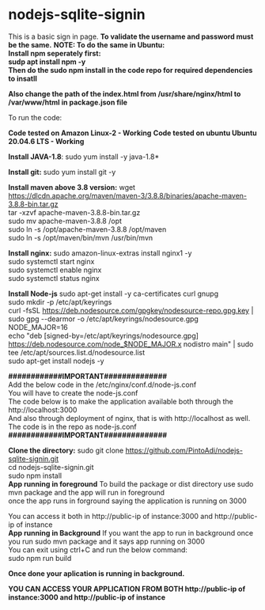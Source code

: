 # nodejs-sqlite-signin
This is a basic sign in page.
**To validate the username and password must be the same.**
**NOTE: To do the same in Ubuntu:            
Install npm seperately first:             
sudp apt install npm -y                  
Then do the sudo npm install in the code repo for required dependencies to insatll**                

**Also change the path of the index.html from /usr/share/nginx/html to /var/www/html in package.json file**              

To run the code:            

**Code tested on Amazon Linux-2 - Working**
**Code tested on ubuntu Ubuntu 20.04.6 LTS - Working**

**Install JAVA-1.8**:
sudo yum install -y java-1.8*

**Install git:**
sudo yum install git -y

**Install maven above 3.8 version:**
wget https://dlcdn.apache.org/maven/maven-3/3.8.8/binaries/apache-maven-3.8.8-bin.tar.gz                                     
tar -xzvf apache-maven-3.8.8-bin.tar.gz                                        
sudo mv apache-maven-3.8.8 /opt                                   
sudo ln -s /opt/apache-maven-3.8.8 /opt/maven                                       
sudo ln -s /opt/maven/bin/mvn /usr/bin/mvn                                  

**Install nginx:**
sudo amazon-linux-extras install nginx1 -y                     
sudo systemctl start nginx                       
sudo systemctl enable nginx                  
sudo systemctl status nginx 

**Install Node-js**
sudo apt-get install -y ca-certificates curl gnupg                
sudo mkdir -p /etc/apt/keyrings              
curl -fsSL https://deb.nodesource.com/gpgkey/nodesource-repo.gpg.key | sudo gpg --dearmor -o /etc/apt/keyrings/nodesource.gpg              
NODE_MAJOR=16              
echo "deb [signed-by=/etc/apt/keyrings/nodesource.gpg] https://deb.nodesource.com/node_$NODE_MAJOR.x nodistro main" | sudo tee /etc/apt/sources.list.d/nodesource.list              
sudo apt-get install nodejs -y              

**############IMPORTANT##############**                       
Add the below code in the /etc/nginx/conf.d/node-js.conf                
You will have to create the node-js.conf                
The code below is to make the application available both through the http://localhost:3000                
And also through deployment of nginx, that is with http://localhost as well.                
The code is in the repo as node-js.conf
**############IMPORTANT##############**

**Clone the directory:**
sudo git clone https://github.com/PintoAdi/nodejs-sqlite-signin.git                                                                  
cd nodejs-sqlite-signin.git                    
sudo npm install  
**App running in foreground**
To build the package or dist directory use sudo mvn package and the app will run in foreground                  
once the app runs in forground saying the application is running on 3000                       

You can access it both in http://public-ip of instance:3000 and http://public-ip of instance                
**App running in Background**
If you want the app to run in background once you run sudo mvn package and it says app running on 3000                
You can exit using ctrl+C and run the below command:                    
sudo npm run build                 

**Once done your aplication is running in background.**

**YOU CAN ACCESS YOUR APPLICATION FROM BOTH http://public-ip of instance:3000 and http://public-ip of instance**
